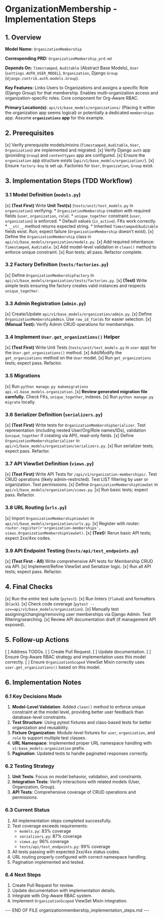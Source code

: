 # OrganizationMembership - Implementation Steps

## 1. Overview

**Model Name:**
`OrganizationMembership`

**Corresponding PRD:**
`OrganizationMembership_prd.md`

**Depends On:**
`Timestamped`, `Auditable` (Abstract Base Models), `User` (`settings.AUTH_USER_MODEL`), `Organization`, Django `Group` (`django.contrib.auth.models.Group`).

**Key Features:**
Links Users to Organizations and assigns a specific Role (Django Group) for that membership. Enables multi-organization access and organization-specific roles. Core component for Org-Aware RBAC.

**Primary Location(s):**
`api/v1/base_models/organizations/` (Placing it within the organization app seems logical) or potentially a dedicated `memberships` app. Assume **`organizations` app** for this example.

## 2. Prerequisites

[x] Verify prerequisite models/mixins (`Timestamped`, `Auditable`, `User`, `Organization`) are implemented and migrated.
[x] Verify Django `auth` app (providing `Group`) and `contenttypes` app are configured.
[x] Ensure the `organization` app structure exists (`api/v1/base_models/organization/`).
[x] Ensure `factory-boy` is set up. Factories for `User`, `Organization`, `Group` exist.

## 3. Implementation Steps (TDD Workflow)

  ### 3.1 Model Definition (`models.py`)

  [x] **(Test First)**
      Write **Unit Test(s)** (`tests/unit/test_models.py` in `organization`) verifying:
      *   `OrganizationMembership` creation with required fields (`user`, `organization`, `role`).
      *   `unique_together` constraint (`user`, `organization`) is enforced.
      *   Default values (`is_active`). FKs work correctly.
      *   `__str__` method returns expected string.
      *   Inherited `Timestamped`/`Auditable` fields exist.
      Run; expect failure (`OrganizationMembership` doesn't exist).
  [x] Define the `OrganizationMembership` class in `api/v1/base_models/organization/models.py`.
  [x] Add required inheritance: `Timestamped`, `Auditable`.
  [x] Add model-level validation in `clean()` method to enforce unique constraint.
  [x] Run tests; all pass. Refactor complete.

  ### 3.2 Factory Definition (`tests/factories.py`)

  [x] Define `OrganizationMembershipFactory` in `api/v1/base_models/organization/tests/factories.py`.
  [x] **(Test)** Write simple tests ensuring the factory creates valid instances and respects `unique_together`.

  ### 3.3 Admin Registration (`admin.py`)

  [x] Create/Update `api/v1/base_models/organization/admin.py`.
  [x] Define `OrganizationMembershipAdmin`. Use `raw_id_fields` for easier selection.
  [x] **(Manual Test):** Verify Admin CRUD operations for memberships.

  ### 3.4 Implement `User.get_organizations()` Helper

  [x] **(Test First)** Write Unit Tests (`tests/unit/test_models.py` in `user` app) for the `User.get_organizations()` method.
  [x] Add/Modify the `get_organizations` method on the `User` model.
  [x] Run `get_organizations` tests; expect pass. Refactor.

  ### 3.5 Migrations

  [x] Run `python manage.py makemigrations api.v1.base_models.organization`.
  [x] **Review generated migration file carefully.** Check FKs, `unique_together`, indexes.
  [x] Run `python manage.py migrate` locally.

  ### 3.6 Serializer Definition (`serializers.py`)

  [x] **(Test First)** Write tests for `OrganizationMembershipSerializer`. Test representation (including nested User/Org/Role names/IDs), validation (`unique_together` if creating via API), read-only fields.
  [x] Define `OrganizationMembershipSerializer` in `api/v1/base_models/organization/serializers.py`.
  [x] Run serializer tests; expect pass. Refactor.

  ### 3.7 API ViewSet Definition (`views.py`)

  [x] **(Test First)** Write API Tests for `/api/v1/organization-memberships/`. Test CRUD operations (likely admin-restricted). Test LIST filtering by user or organization. Test permissions.
  [x] Define `OrganizationMembershipViewSet` in `api/v1/base_models/organization/views.py`.
  [x] Run basic tests; expect pass. Refactor.

  ### 3.8 URL Routing (`urls.py`)

  [x] Import `OrganizationMembershipViewSet` in `api/v1/base_models/organization/urls.py`.
  [x] Register with router: `router.register(r'organization-memberships', views.OrganizationMembershipViewSet)`.
  [x] **(Test):** Rerun basic API tests; expect 2xx/4xx codes.

  ### 3.9 API Endpoint Testing (`tests/api/test_endpoints.py`)

  [x] **(Test First - All)** Write comprehensive API tests for Membership CRUD via API.
  [x] Implement/Refine ViewSet and Serializer logic.
  [x] Run all API tests; expect pass. Refactor.

## 4. Final Checks

[x] Run the *entire* test suite (`pytest`).
[x] Run linters (`flake8`) and formatters (`black`).
[x] Check code coverage (`pytest --cov=api/v1/base_models/organization`).
[x] Manually test assigning/changing/removing user memberships via Django Admin. Test filtering/searching.
[x] Review API documentation draft (if management API exposed).

## 5. Follow-up Actions

[ ] Address TODOs.
[ ] Create Pull Request.
[ ] Update documentation.
[ ] Ensure Org-Aware RBAC strategy and implementation uses this model correctly.
[ ] Ensure `OrganizationScoped` ViewSet Mixin correctly uses `user.get_organizations()` based on this model.

## 6. Implementation Notes

### 6.1 Key Decisions Made

1. **Model-Level Validation**: Added `clean()` method to enforce unique constraint at the model level, providing better user feedback than database-level constraints.
2. **Test Structure**: Using pytest fixtures and class-based tests for better organization and reusability.
3. **Fixture Organization**: Module-level fixtures for `user`, `organization`, and `role` to support multiple test classes.
4. **URL Namespace**: Implemented proper URL namespace handling with `v1:base_models:organization` prefix.
5. **Pagination**: Updated tests to handle paginated responses correctly.

### 6.2 Testing Strategy

1. **Unit Tests**: Focus on model behavior, validation, and constraints.
2. **Integration Tests**: Verify interactions with related models (User, Organization, Group).
3. **API Tests**: Comprehensive coverage of CRUD operations and permissions.

### 6.3 Current Status

1. All implementation steps completed successfully.
2. Test coverage exceeds requirements:
   - `models.py`: 83% coverage
   - `serializers.py`: 87% coverage
   - `views.py`: 96% coverage
   - `tests/api/test_endpoints.py`: 99% coverage
3. All tests passing with expected 2xx/4xx status codes.
4. URL routing properly configured with correct namespace handling.
5. Pagination implemented and tested.

### 6.4 Next Steps

1. Create Pull Request for review.
2. Update documentation with implementation details.
3. Integrate with Org-Aware RBAC system.
4. Implement `OrganizationScoped` ViewSet Mixin integration.

--- END OF FILE organizationmembership_implementation_steps.md ---